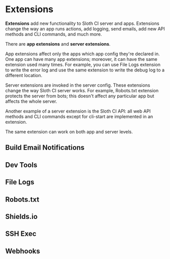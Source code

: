 # Extensions

**Extensions** add new functionality to Sloth CI server and apps. Extensions change the way an app runs actions, add logging, send emails, add new API methods and CLI commands, and much more.

There are **app extensions** and **server extensions**.

App extensions affect only the apps which <link src="app_config.md">app config</link> they're declared in. One app can have many app extensions; moreover, it can have the same extension used many times. For example, you can use File Logs extension to write the error log and use the same extension to write the debug log to a different location.

Server extensions are invoked in the <link src="server_config.md">server config</link>. These extensions change the way Sloth CI server works. For example, Robots.txt extension protects the server from bots; this doesn't affect any particular app but affects the whole server.

Another example of a server extension is the Sloth CI API: all web API methods and CLI commands except for <link src="cli.md" title="start">cli-start</link> are implemented in an extension.

The same extension can work on both app and server levels.


## Build Email Notifications

<include repo_url="https://github.com/sloth-ci/sloth-ci-ext-notifications.git" path="README.md" sethead="2" nohead="true"></include>


## Dev Tools

<include repo_url="https://github.com/sloth-ci/sloth-ci-ext-devtools.git" path="README.md" sethead="2" nohead="true"></include>


## File Logs


## Robots.txt


## Shields.io


## SSH Exec


## Webhooks

